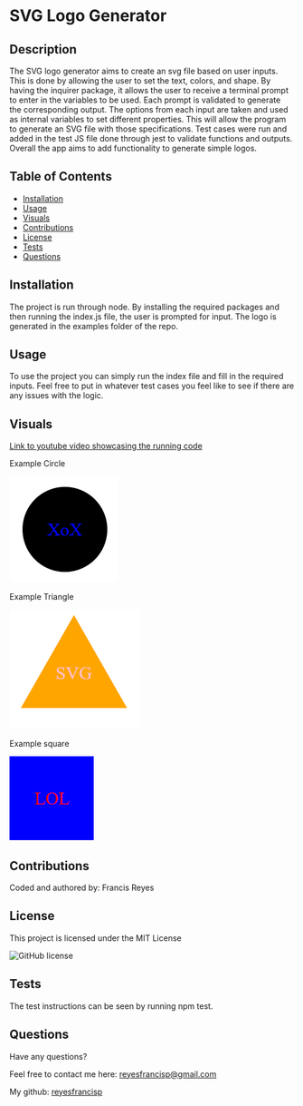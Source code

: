 # SVG Logo Generator
  
  ## Description

The SVG logo generator aims to create an svg file based on user inputs. This is done by allowing the user to set the text, colors, and shape. By having the inquirer package, it allows the user to receive a terminal prompt to enter in the variables to be used. Each prompt is validated to generate the corresponding output. The options from each input are taken and used as internal variables to set different properties. This will allow the program to generate an SVG file with those specifications. Test cases were run and added in the test JS file done through jest to validate functions and outputs. Overall the app aims to add functionality to generate simple logos.



  ## Table of Contents

- [Installation](#installation)
- [Usage](#usage)
- [Visuals](#visuals)
- [Contributions](#contributions)
- [License](#license)
- [Tests](#tests)
- [Questions](#questions)

  
## Installation

The project is run through node. By installing the required packages and then running the index.js file, the user is prompted for input. The logo is generated in the examples folder of the repo.



  ## Usage

To use the project you can simply run the index file and fill in the required inputs. Feel free to put in whatever test cases you feel like to see if there are any issues with the logic.


  ## Visuals

  [Link to youtube video showcasing the running code](https://youtu.be/3vDBLRE1UUE)

Example Circle

<img src = "assets\example_svg_logo_1.png">

Example Triangle

<img src = "assets\example_svg_logo_2.png">

Example square

<img src = "assets\example_svg_logo_3.png">

  ## Contributions

Coded and authored by: Francis Reyes



  ## License

This project is licensed under the MIT License

  ![GitHub license](https://img.shields.io/badge/license-MIT_License-blue.svg)

  ## Tests

The test instructions can be seen by running npm test.



  ## Questions

Have any questions?

Feel free to contact me here: reyesfrancisp@gmail.com

My github: [reyesfrancisp](https://github.com/reyesfrancisp)

